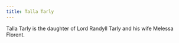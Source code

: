 ```yaml
---
title: Talla Tarly
---
```


Talla Tarly is the daughter of Lord Randyll Tarly and his wife Melessa Florent.


